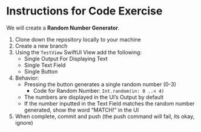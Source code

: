 # Instructions for Code Exercise

We will create a **Random Number Generator**.

1. Clone down the repository locally to your machine
2. Create a new branch
3. Using the `TestView` SwiftUI View add the following:
   - Single Output For Displaying Text
   - Single Text Field
   - Single Button
4. Behavior:
   - Pressing the button generates a single random number (0-3)
     - Code for Random Number: `Int.random(in: 0 ..< 4)`
   - The numbers are displayed in the UI’s Output by default
   - If the number inputted in the Text Field matches the random number generated, show the word “MATCH!” in the UI
5. When complete, commit and push (the push command will fail, its okay, ignore)
